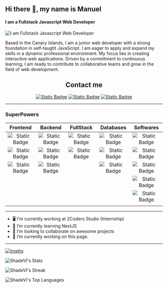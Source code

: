 ## Hi there 👋, my name is Manuel
#### I am a Fullstack Javascript Web Developer
![I am Fullstack Javascript Web Developer](https://media.licdn.com/dms/image/D4D16AQEOZIUCeckSNA/profile-displaybackgroundimage-shrink_350_1400/0/1704116346557?e=1709769600&v=beta&t=LtRqZH3-BHRhqLoIXiAPNjjNp0DA1-Y7CH-4bO1UIpA)

Based in the Canary Islands, I am a junior web developer with a strong foundation in self-taught JavaScript.
I am eager to apply and expand my skills in a dynamic professional environment.
My focus lies in creating interactive web applications. Driven by a commitment to continuous learning, I am ready to contribute to collaborative teams and grow in the field of web development.

<div align="center">
<h2>Contact me</h2> 
  
<a href="https://www.linkedin.com/in/manuel-tomasino" target="_blank">![Static Badge](https://img.shields.io/badge/LinkedIn-%230A66C2?style=for-the-badge&logo=LinkedIn&link=https%3A%2F%2Fwww.linkedin.com%2Fin%2Fmanuel-tomasino%2F)</a>
<a href="https://discordapp.com/users/332844325157470210" target="_blank">![Static Badge](https://img.shields.io/badge/Discord-%235865F2?style=for-the-badge&logo=Discord&logoColor=white&link=https%3A%2F%2Fdiscordapp.com%2Fusers%2F332844325157470210)</a>
<a href="https://t.me/SSHadeVI" target="_blank">![Static Badge](https://img.shields.io/badge/Telegram-%2326A5E4?style=for-the-badge&logo=Telegram&logoColor=white&link=https%3A%2F%2Ft.me%2FSSHadeVI)</a>

</div>

____
### SuperPowers

| Frontend    | Backend     | FullStack    | Databases  | Softwares |
| :---: | :---: | :---: | :---: | :---: |
| ![Static Badge](https://img.shields.io/badge/javascript-%23F7DF1E?style=for-the-badge&logo=visual%20studio%20code&logoColor=black&labelColor=%23F7DF1E) | ![Static Badge](https://img.shields.io/badge/NodeJS-green?style=for-the-badge&logo=node.JS&logoColor=white) | ![Static Badge](https://img.shields.io/badge/TypeScript-blue?style=for-the-badge&logo=typescript&logoColor=white) | ![Static Badge](https://img.shields.io/badge/mySQL-lightblue?style=for-the-badge&logo=mysql&logoColor=black) | ![Static Badge](https://img.shields.io/badge/Git-%23F05032?style=for-the-badge&logo=git&logoColor=white&labelColor=%23F05032) |
| ![Static Badge](https://img.shields.io/badge/React-blue?style=for-the-badge&logo=react&logoColor=white) | ![Static Badge](https://img.shields.io/badge/ExpressJS-white?style=for-the-badge&logo=express&logoColor=black) | ![Static Badge](https://img.shields.io/badge/NextJS-white?style=for-the-badge&logo=next.js&logoColor=black) | ![Static Badge](https://img.shields.io/badge/Firebase-%23FFCA28?style=for-the-badge&logo=firebase&logoColor=black) | ![Static Badge](https://img.shields.io/badge/GitHub-white?style=for-the-badge&logo=github&logoColor=%23181717&labelColor=white) |
| ![Static Badge](https://img.shields.io/badge/Styled--Components-%23DB7093?style=for-the-badge&logo=styledcomponents&logoColor=white) | ![Static Badge](https://img.shields.io/badge/OpenJDK-%23437291?style=for-the-badge&logo=OpenJDK&logoColor=white) | |  ![Static Badge](https://img.shields.io/badge/MongoDB-%2347A248?style=for-the-badge&logo=mongodb&logoColor=white) | ![Static Badge](https://img.shields.io/badge/VS_Code-%23007ACC?style=for-the-badge&logo=visual%20studio%20code&logoColor=white&labelColor=%23007ACC) |
| | | | | ![Static Badge](https://img.shields.io/badge/Postman-%23FF6C37?style=for-the-badge&logo=Postman&logoColor=white) |
| | | | |![Static Badge](https://img.shields.io/badge/Jira-%230052CC?style=for-the-badge&logo=Jira&logoColor=white) |
| | | | | |
  
____

- 🖥️ I'm currently working at 2Coders Studio (Internship)
- 🌱 I’m currently learning NextJS 
- 👯 I’m looking to collaborate on awesome projects 
- 🔭 I’m currently working on this page.

____

[![trophy](https://github-profile-trophy.vercel.app/?username=ShadeVI)](https://github.com/ryo-ma/github-profile-trophy)

![ShadeVI's Stats](https://github-readme-stats-neon-one-53.vercel.app/api?username=ShadeVI&theme=vue-dark&show_icons=true&hide_border=true&count_private=true)

![ShadeVI's Streak](https://streak-stats.demolab.com?user=ShadeVI&theme=vue-dark&hide_border=true&mode=weekly)

![ShadeVI's Top Languages](https://github-readme-stats-neon-one-53.vercel.app/api/top-langs/?username=ShadeVI&theme=vue-dark&show_icons=true&hide_progress=true&hide_border=true&layout=compact)
